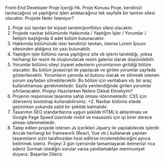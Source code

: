 Front-End Developer Proje İçeriği Hk.
Proje Konusu
Proje, kendinizi tanıtacağınız ve yaptığınız işleri anlatacağınız tek sayfalık bir tanıtım sitesi
olacaktır.
Projede Neler İsteniyor?
1. Proje sizi tanıtan bir kişisel tanıtım/portfolyo sitesi olacaktır.
2. Projede navbar bölümünde Hakkımda / Yaptığım İşler / Yorumlar / İletişim başlığında 4 adet
bölüm bulunacaktır.
3. Hakkımda bölümünde ister kendinizi tanıtan, isterse Lorem İpsum sitesinden aldığınız bir yazı
bulunabilir.
4. Yaptığım işler bölümü varsa yaptığınız site vb işlerin tanıtıldığı, yoksa herhangi bir resim ile
oluşturulacak resim galerisi olarak düşünülebilir.
5. Yorumlar bölümü siteyi ziyaret edenlerin yorumlarının girildiği bölüm olacaktır. Bu bölüm
javascript ile yapılacak ve girilen yorumlar sayfada gösterilecektir. Yorumların yanında sil butonu
olacak ve silinmek istenen yorum sayfadan silinebilecektir. Bu bölüm için veritabanı vb. bir araç
kullanılmaması gerekmektedir. Sayfa yenilendiğinde girilen yorumlar sıfırlanacaktır.
Projeyi Hazırlarken Nelere Dikkat Etmeliyim?
1. Projenin responsive tasarıma sahip olması istenmektedir. CSS için dilerseniz bootstrap
kullanabilirsiniz.
+2. Navbar bölümü sitede gezinirken yukarıda sabit bir şekilde kalmalıdır.
3. Tasarımın SEO standartlarına uygun şekilde HTML'e aktarılması ve Google Page Speed
üzerinde mobil ve masaüstü için iyi birer derece alması istenmektedir.
4. Talep edilen projede istenen Js içerikleri Jquery ile yapılabilecek işlerdir. Ancak herhangi bir
framework (React, Vue vb.) kullanarak yapılan tasarımların sizin tarafınızdan host edilirse
incelenebileceğini ayrıca belirtmek isteriz.
Projeyi 3 gün içerisinde tamamlayarak iletmenizi rica ederiz Sormak istediğin sorular varsa
yanıtlamaktan memnuniyet duyarız.
Başarılar Dileriz